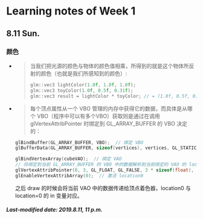 # Learning notes of Week 1

## 8.11 Sun.

### 颜色

+ > 当我们把光源的颜色与物体的颜色值相乘，所得到的就是这个物体所反射的颜色（也就是我们所感知到的颜色）:
  >
  > ```c++
  > glm::vec3 lightColor(1.0f, 1.0f, 1.0f);
  > glm::vec3 toyColor(1.0f, 0.5f, 0.31f);
  > glm::vec3 result = lightColor * toyColor; // = (1.0f, 0.5f, 0.31f);
  > ```

+ >每个顶点属性从一个 VBO 管理的内存中获得它的数据，而具体是从哪个 VBO（程序中可以有多个VBO）获取则是通过在调用 glVertexAttribPointer 时绑定到 GL_ARRAY_BUFFER 的 VBO 决定的：

  ```c++
  glBindBuffer(GL_ARRAY_BUFFER, VBO);  // 绑定 VBO
  glBufferData(GL_ARRAY_BUFFER, sizeof(vertices), vertices, GL_STATIC_DRAW);  // 灌数据
  
  glBindVertexArray(cubeVAO);  // 绑定 VAO
  // 将绑定到当前 GL_ARRAY_BUFFER 的 VBO 中的数据解析到当前绑定的 VAO 的 location0 中
  glVertexAttribPointer(0, 3, GL_FLOAT, GL_FALSE, 3 * sizeof(float), (void *)0);
  glEnableVertexAttribArray(0);  // 激活 location0
  ```

  之后 draw 的时候会将当前 VAO 中的数据传递给顶点着色器，location0 与 location=0 的 in 变量对应。

##### Last-modified date: 2019.8.11, 11 p.m.